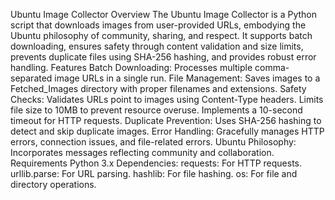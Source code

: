 Ubuntu Image Collector
Overview
The Ubuntu Image Collector is a Python script that downloads images from user-provided URLs, embodying the Ubuntu philosophy of community, sharing, and respect. It supports batch downloading, ensures safety through content validation and size limits, prevents duplicate files using SHA-256 hashing, and provides robust error handling.
Features
Batch Downloading: Processes multiple comma-separated image URLs in a single run.
File Management: Saves images to a Fetched_Images directory with proper filenames and extensions.
Safety Checks:
Validates URLs point to images using Content-Type headers.
Limits file size to 10MB to prevent resource overuse.
Implements a 10-second timeout for HTTP requests.
Duplicate Prevention: Uses SHA-256 hashing to detect and skip duplicate images.
Error Handling: Gracefully manages HTTP errors, connection issues, and file-related errors.
Ubuntu Philosophy: Incorporates messages reflecting community and collaboration.
Requirements
Python 3.x
Dependencies:
requests: For HTTP requests.
urllib.parse: For URL parsing.
hashlib: For file hashing.
os: For file and directory operations.